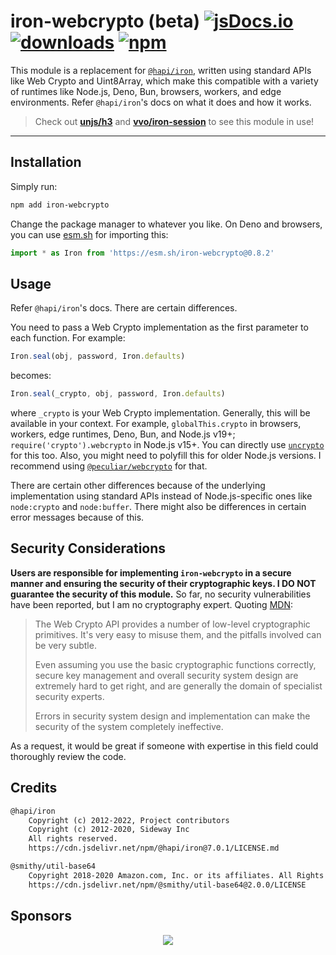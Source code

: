 # iron-webcrypto (beta) [![jsDocs.io](https://img.shields.io/badge/jsDocs.io-reference-blue?style=flat-square)](https://www.jsdocs.io/package/iron-webcrypto) [![downloads](https://img.shields.io/npm/dm/iron-webcrypto?style=flat-square)](https://www.npmjs.com/package/iron-webcrypto) [![npm](https://img.shields.io/npm/v/iron-webcrypto?style=flat-square)](https://www.npmjs.com/package/iron-webcrypto)

This module is a replacement for [`@hapi/iron`](https://hapi.dev/module/iron/),
written using standard APIs like Web Crypto and Uint8Array, which make this
compatible with a variety of runtimes like Node.js, Deno, Bun, browsers,
workers, and edge environments. Refer `@hapi/iron`'s docs on what it does and
how it works.

> Check out [**unjs/h3**](https://github.com/unjs/h3) and
> [**vvo/iron-session**](https://github.com/vvo/iron-session) to see this module
> in use!

---

## Installation

Simply run:

```sh
npm add iron-webcrypto
```

Change the package manager to whatever you like. On Deno and browsers, you can
use [esm.sh](https://esm.sh/) for importing this:

```ts
import * as Iron from 'https://esm.sh/iron-webcrypto@0.8.2'
```

## Usage

Refer `@hapi/iron`'s docs. There are certain differences.

You need to pass a Web Crypto implementation as the first parameter to each
function. For example:

```ts
Iron.seal(obj, password, Iron.defaults)
```

becomes:

```ts
Iron.seal(_crypto, obj, password, Iron.defaults)
```

where `_crypto` is your Web Crypto implementation. Generally, this will be
available in your context. For example, `globalThis.crypto` in browsers,
workers, edge runtimes, Deno, Bun, and Node.js v19+;
`require('crypto').webcrypto` in Node.js v15+. You can directly use
[`uncrypto`](https://github.com/unjs/uncrypto) for this too. Also, you might
need to polyfill this for older Node.js versions. I recommend using
[`@peculiar/webcrypto`](https://github.com/PeculiarVentures/webcrypto) for that.

There are certain other differences because of the underlying implementation
using standard APIs instead of Node.js-specific ones like `node:crypto` and
`node:buffer`. There might also be differences in certain error messages because
of this.

## Security Considerations

**Users are responsible for implementing `iron-webcrypto` in a secure manner and
ensuring the security of their cryptographic keys. I DO NOT guarantee the
security of this module.** So far, no security vulnerabilities have been
reported, but I am no cryptography expert. Quoting
[MDN](https://developer.mozilla.org/en-US/docs/Web/API/Web_Crypto_API):

> The Web Crypto API provides a number of low-level cryptographic primitives.
> It's very easy to misuse them, and the pitfalls involved can be very subtle.
>
> Even assuming you use the basic cryptographic functions correctly, secure key
> management and overall security system design are extremely hard to get right,
> and are generally the domain of specialist security experts.
>
> Errors in security system design and implementation can make the security of
> the system completely ineffective.

As a request, it would be great if someone with expertise in this field could
thoroughly review the code.

## Credits

```txt
@hapi/iron
    Copyright (c) 2012-2022, Project contributors
    Copyright (c) 2012-2020, Sideway Inc
    All rights reserved.
    https://cdn.jsdelivr.net/npm/@hapi/iron@7.0.1/LICENSE.md

@smithy/util-base64
    Copyright 2018-2020 Amazon.com, Inc. or its affiliates. All Rights Reserved.
    https://cdn.jsdelivr.net/npm/@smithy/util-base64@2.0.0/LICENSE
```

## Sponsors

<p align="center">
  <a href="https://cdn.jsdelivr.net/gh/brc-dd/static/sponsors.svg">
    <img src='https://cdn.jsdelivr.net/gh/brc-dd/static/sponsors.svg'/>
  </a>
</p>
